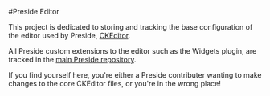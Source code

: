 #Preside Editor

This project is dedicated to storing and tracking the base configuration of the editor used by Preside, [CKEditor](http://ckeditor.com/).

All Preside custom extensions to the editor such as the Widgets plugin, are tracked in the [main Preside repository](https://github.com/pixl8/Preside-CMS).

If you find yourself here, you're either a Preside contributer wanting to make changes to the core CKEditor files, or you're in the wrong place!
